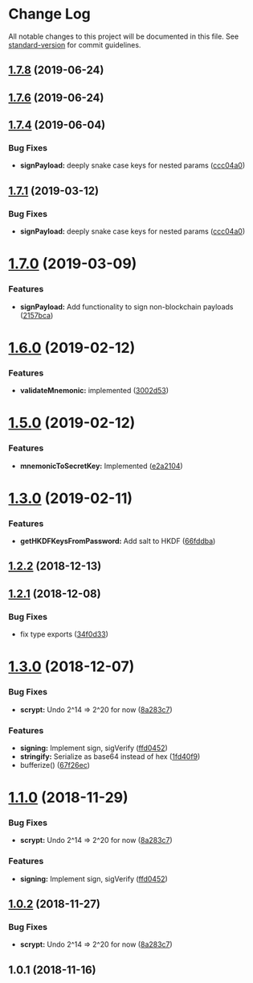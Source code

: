 # Change Log

All notable changes to this project will be documented in this file. See [standard-version](https://github.com/conventional-changelog/standard-version) for commit guidelines.

<a name="1.7.8"></a>
## [1.7.8](https://github.com/neonexchange/nash-protocol/compare/v1.7.6...v1.7.8) (2019-06-24)



<a name="1.7.6"></a>
## [1.7.6](https://github.com/neonexchange/nash-protocol/compare/v1.7.4...v1.7.6) (2019-06-24)



<a name="1.7.4"></a>
## [1.7.4](https://github.com/neonexchange/nash-protocol/compare/v1.7.0...v1.7.4) (2019-06-04)


### Bug Fixes

* **signPayload:** deeply snake case keys for nested params ([ccc04a0](https://github.com/neonexchange/nash-protocol/commit/ccc04a0))



<a name="1.7.1"></a>
## [1.7.1](https://github.com/neonexchange/nash-protocol/compare/v1.7.0...v1.7.1) (2019-03-12)


### Bug Fixes

* **signPayload:** deeply snake case keys for nested params ([ccc04a0](https://github.com/neonexchange/nash-protocol/commit/ccc04a0))



<a name="1.7.0"></a>
# [1.7.0](https://github.com/neonexchange/nash-protocol/compare/v1.6.0...v1.7.0) (2019-03-09)


### Features

* **signPayload:** Add functionality to sign non-blockchain payloads ([2157bca](https://github.com/neonexchange/nash-protocol/commit/2157bca))



<a name="1.6.0"></a>
# [1.6.0](https://github.com/neonexchange/nash-protocol/compare/v1.5.0...v1.6.0) (2019-02-12)


### Features

* **validateMnemonic:** implemented ([3002d53](https://github.com/neonexchange/nash-protocol/commit/3002d53))



<a name="1.5.0"></a>
# [1.5.0](https://github.com/neonexchange/nash-protocol/compare/v1.3.0...v1.5.0) (2019-02-12)


### Features

* **mnemonicToSecretKey:** Implemented ([e2a2104](https://github.com/neonexchange/nash-protocol/commit/e2a2104))



<a name="1.3.0"></a>
# [1.3.0](https://github.com/neonexchange/nash-protocol/compare/v1.2.2...v1.3.0) (2019-02-11)


### Features

* **getHKDFKeysFromPassword:** Add salt to HKDF ([66fddba](https://github.com/neonexchange/nash-protocol/commit/66fddba))



<a name="1.2.2"></a>
## [1.2.2](https://github.com/neonexchange/nash-protocol/compare/v1.2.1...v1.2.2) (2018-12-13)



<a name="1.2.1"></a>
## [1.2.1](https://github.com/neonexchange/nash-protocol/compare/v1.2.0...v1.2.1) (2018-12-08)


### Bug Fixes

* fix type exports ([34f0d33](https://github.com/neonexchange/nash-protocol/commit/34f0d33))



<a name="1.3.0"></a>
# [1.3.0](https://github.com/neonexchange/nash-protocol/compare/v1.0.1...v1.3.0) (2018-12-07)


### Bug Fixes

* **scrypt:** Undo 2^14 => 2^20 for now ([8a283c7](https://github.com/neonexchange/nash-protocol/commit/8a283c7))


### Features

* **signing:** Implement sign, sigVerify ([ffd0452](https://github.com/neonexchange/nash-protocol/commit/ffd0452))
* **stringify:** Serialize as base64 instead of hex ([1fd40f9](https://github.com/neonexchange/nash-protocol/commit/1fd40f9))
* bufferize() ([67f26ec](https://github.com/neonexchange/nash-protocol/commit/67f26ec))



<a name="1.1.0"></a>
# [1.1.0](https://github.com/neonexchange/nash-protocol/compare/v1.0.1...v1.1.0) (2018-11-29)


### Bug Fixes

* **scrypt:** Undo 2^14 => 2^20 for now ([8a283c7](https://github.com/neonexchange/nash-protocol/commit/8a283c7))


### Features

* **signing:** Implement sign, sigVerify ([ffd0452](https://github.com/neonexchange/nash-protocol/commit/ffd0452))



<a name="1.0.2"></a>
## [1.0.2](https://github.com/neonexchange/nash-protocol/compare/v1.0.1...v1.0.2) (2018-11-27)


### Bug Fixes

* **scrypt:** Undo 2^14 => 2^20 for now ([8a283c7](https://github.com/neonexchange/nash-protocol/commit/8a283c7))



<a name="1.0.1"></a>
## 1.0.1 (2018-11-16)
